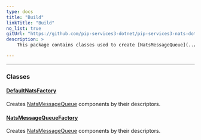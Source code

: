 ```yaml
---
type: docs
title: "Build"
linkTitle: "Build"
no_list: true
gitUrl: "https://github.com/pip-services3-dotnet/pip-services3-nats-dotnet"
description: >
    This package contains classes used to create [NatsMessageQueue](../queues/nats_message_queue) components by their descriptors.

---
```

---
<div class="module-body"> 

### Classes

#### [DefaultNatsFactory](default_nats_factory)
Creates [NatsMessageQueue](../queues/nats_message_queue) components by their descriptors.

#### [NatsMessageQueueFactory](nats_message_queue_factory)
Creates [NatsMessageQueue](../queues/nats_message_queue) components by their descriptors.


</div>

